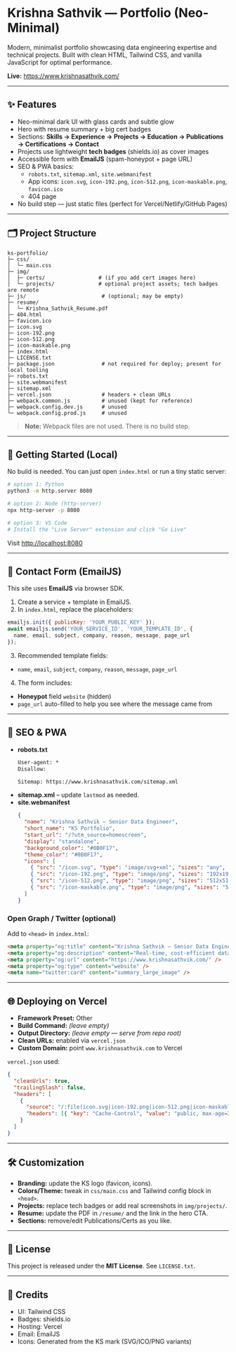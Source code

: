 # Krishna Sathvik — Portfolio (Neo-Minimal)

Modern, minimalist portfolio showcasing data engineering expertise and technical projects.
Built with clean HTML, Tailwind CSS, and vanilla JavaScript for optimal performance.

**Live:** https://www.krishnasathvik.com/

---

## ✨ Features

- Neo-minimal dark UI with glass cards and subtle glow
- Hero with resume summary + big cert badges
- Sections: **Skills → Experience → Projects → Education → Publications → Certifications → Contact**
- Projects use lightweight **tech badges** (shields.io) as cover images
- Accessible form with **EmailJS** (spam-honeypot + page URL)
- SEO & PWA basics:
  - `robots.txt`, `sitemap.xml`, `site.webmanifest`
  - App icons: `icon.svg`, `icon-192.png`, `icon-512.png`, `icon-maskable.png`, `favicon.ico`
  - 404 page
- No build step — just static files (perfect for Vercel/Netlify/GitHub Pages)

---

## 🗂️ Project Structure

```
ks-portfolio/
├─ css/
│  └─ main.css
├─ img/
│  ├─ certs/                 # (if you add cert images here)
│  └─ projects/              # optional project assets; tech badges are remote
├─ js/                        # (optional; may be empty)
├─ resume/
│  └─ Krishna_Sathvik_Resume.pdf
├─ 404.html
├─ favicon.ico
├─ icon.svg
├─ icon-192.png
├─ icon-512.png
├─ icon-maskable.png
├─ index.html
├─ LICENSE.txt
├─ package.json               # not required for deploy; present for local tooling
├─ robots.txt
├─ site.webmanifest
├─ sitemap.xml
├─ vercel.json                # headers + clean URLs
├─ webpack.common.js          # unused (kept for reference)
├─ webpack.config.dev.js      # unused
└─ webpack.config.prod.js     # unused
```

> **Note:** Webpack files are not used. There is no build step.

---

## 🚀 Getting Started (Local)

No build is needed. You can just open `index.html` or run a tiny static server:

```bash
# option 1: Python
python3 -m http.server 8080

# option 2: Node (http-server)
npx http-server -p 8080

# option 3: VS Code
# Install the "Live Server" extension and click "Go Live"
```

Visit [http://localhost:8080](http://localhost:8080)

---

## 📨 Contact Form (EmailJS)

This site uses **EmailJS** via browser SDK.

1. Create a service + template in EmailJS.
2. In `index.html`, replace the placeholders:

```js
emailjs.init({ publicKey: 'YOUR_PUBLIC_KEY' });
await emailjs.send('YOUR_SERVICE_ID', 'YOUR_TEMPLATE_ID', {
  name, email, subject, company, reason, message, page_url
});
```

3. Recommended template fields:
  - `name`, `email`, `subject`, `company`, `reason`, `message`, `page_url`
4. The form includes:
  - **Honeypot** field `website` (hidden)
  - `page_url` auto-filled to help you see where the message came from

---

## 🔎 SEO & PWA

- **robots.txt**
  ```txt
  User-agent: *
  Disallow:

  Sitemap: https://www.krishnasathvik.com/sitemap.xml
  ```
- **sitemap.xml** – update `lastmod` as needed.
- **site.webmanifest**
  ```json
  {
    "name": "Krishna Sathvik — Senior Data Engineer",
    "short_name": "KS Portfolio",
    "start_url": "/?utm_source=homescreen",
    "display": "standalone",
    "background_color": "#0B0F17",
    "theme_color": "#0B0F17",
    "icons": [
      { "src": "/icon.svg", "type": "image/svg+xml", "sizes": "any", "purpose": "any" },
      { "src": "/icon-192.png", "type": "image/png", "sizes": "192x192" },
      { "src": "/icon-512.png", "type": "image/png", "sizes": "512x512" },
      { "src": "/icon-maskable.png", "type": "image/png", "sizes": "512x512", "purpose": "maskable" }
    ]
  }
  ```

### Open Graph / Twitter (optional)

Add to `<head>` in `index.html`:

```html
<meta property="og:title" content="Krishna Sathvik — Senior Data Engineer" />
<meta property="og:description" content="Real-time, cost-efficient data platforms on Azure, Databricks, Kafka & Snowflake." />
<meta property="og:url" content="https://www.krishnasathvik.com/" />
<meta property="og:type" content="website" />
<meta name="twitter:card" content="summary_large_image" />
```

---

## 🌐 Deploying on Vercel

- **Framework Preset:** Other
- **Build Command:** *(leave empty)*
- **Output Directory:** *(leave empty — serve from repo root)*
- **Clean URLs:** enabled via `vercel.json`
- **Custom Domain:** point `www.krishnasathvik.com` to Vercel

`vercel.json` used:

```json
{
  "cleanUrls": true,
  "trailingSlash": false,
  "headers": [
    {
      "source": "/:file(icon.svg|icon-192.png|icon-512.png|icon-maskable.png|favicon.ico)",
      "headers": [{ "key": "Cache-Control", "value": "public, max-age=31536000, immutable" }]
    }
  ]
}
```

---

## 🛠 Customization

- **Branding:** update the KS logo (favicon, icons).
- **Colors/Theme:** tweak in `css/main.css` and Tailwind config block in `<head>`.
- **Projects:** replace tech badges or add real screenshots in `img/projects/`.
- **Resume:** update the PDF in `/resume/` and the link in the hero CTA.
- **Sections:** remove/edit Publications/Certs as you like.

---

## 📜 License

This project is released under the **MIT License**. See `LICENSE.txt`.

---

## 🙌 Credits

- UI: Tailwind CSS
- Badges: shields.io
- Hosting: Vercel
- Email: EmailJS
- Icons: Generated from the KS mark (SVG/ICO/PNG variants)
